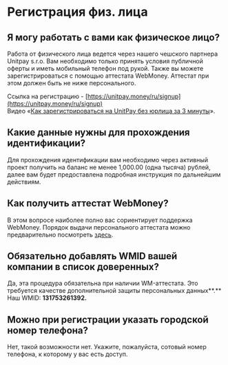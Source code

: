 # Регистрация физ. лица

## Я могу работать с вами как физическое лицо?

Работа от физического лица ведется через нашего чешского партнера Unitpay s.r.o. Вам необходимо только принять условия публичной оферты и иметь мобильный телефон под рукой. Также вы можете зарегистрироваться с помощью аттестата WebMoney. Аттестат при этом должен быть не ниже персонального. 

Ссылка на регистрацию - [https://unitpay.money/ru/signup](https://unitpay.money/ru/signup)  
Видео «[Как зарегистрироваться на UnitPay без юрлица за 3 минуты](https://bit.ly/36KpLLa)».

## Какие данные нужны для прохождения идентификации?

Для прохождения идентификации вам необходимо через активный проект получить на баланс не менее 1,000.00 \(одна тысяча\) рублей, далее вам будет предоставлена подробная инструкция по дальнейшим действиям. 

## Как получить аттестат WebMoney?

В этом вопросе наиболее полно вас сориентирует поддержка WebMoney. Порядок выдачи персонального аттестата можно предварительно посмотреть [здесь](https://wiki.webmoney.ru/projects/webmoney/wiki/poryadok_vydachi_personalnogo_attestata).

## **Обязательно добавлять WMID вашей компании в список доверенных?**

Да, эта процедура обязательна при наличии WM-аттестата. Это требуется качестве дополнительной защиты персональных данных**.** Наш WMID: **131753261392.**

## **Можно при регистрации указать городской номер телефона?**

Нет, такой возможности нет. Укажите, пожалуйста, сотовый номер телефона, к которому у вас есть доступ.  


